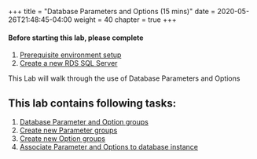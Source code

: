 +++
title = "Database Parameters and Options (15 mins)"
date = 2020-05-26T21:48:45-04:00
weight = 40
chapter = true
+++

#### Before starting this lab, please complete
1. [Prerequisite environment setup](lab0.html)
2. [Create a new RDS SQL Server](lab1.html)


<div align="left">This Lab will walk through the use of Database Parameters and Options</div>

## This lab contains following tasks:
1. [Database Parameter and Option groups](lab4/1_paramoptions.html)
2. [Create new Parameter groups](lab4/2_newparamgroup.html)
3. [Create new Option groups](lab4/3_newoptiongroup.html)
4. [Associate Parameter and Options to database instance](lab4/4_assign.html)